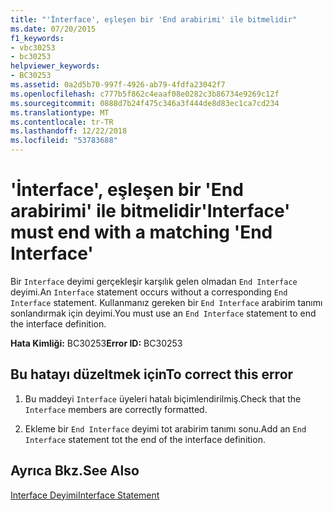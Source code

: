 ```yaml
---
title: "'İnterface', eşleşen bir 'End arabirimi' ile bitmelidir"
ms.date: 07/20/2015
f1_keywords:
- vbc30253
- bc30253
helpviewer_keywords:
- BC30253
ms.assetid: 0a2d5b70-997f-4926-ab79-4fdfa23042f7
ms.openlocfilehash: c777b5f862c4eaaf08e0282c3b86734e9269c12f
ms.sourcegitcommit: 0888d7b24f475c346a3f444de8d83ec1ca7cd234
ms.translationtype: MT
ms.contentlocale: tr-TR
ms.lasthandoff: 12/22/2018
ms.locfileid: "53783688"
---
```

# <a name="interface-must-end-with-a-matching-end-interface"></a><span data-ttu-id="1b916-102">'İnterface', eşleşen bir 'End arabirimi' ile bitmelidir</span><span class="sxs-lookup"><span data-stu-id="1b916-102">'Interface' must end with a matching 'End Interface'</span></span>
<span data-ttu-id="1b916-103">Bir `Interface` deyimi gerçekleşir karşılık gelen olmadan `End Interface` deyimi.</span><span class="sxs-lookup"><span data-stu-id="1b916-103">An `Interface` statement occurs without a corresponding `End Interface` statement.</span></span> <span data-ttu-id="1b916-104">Kullanmanız gereken bir `End Interface` arabirim tanımı sonlandırmak için deyimi.</span><span class="sxs-lookup"><span data-stu-id="1b916-104">You must use an `End Interface` statement to end the interface definition.</span></span>  
  
 <span data-ttu-id="1b916-105">**Hata Kimliği:** BC30253</span><span class="sxs-lookup"><span data-stu-id="1b916-105">**Error ID:** BC30253</span></span>  
  
## <a name="to-correct-this-error"></a><span data-ttu-id="1b916-106">Bu hatayı düzeltmek için</span><span class="sxs-lookup"><span data-stu-id="1b916-106">To correct this error</span></span>  
  
1.  <span data-ttu-id="1b916-107">Bu maddeyi `Interface` üyeleri hatalı biçimlendirilmiş.</span><span class="sxs-lookup"><span data-stu-id="1b916-107">Check that the `Interface` members are correctly formatted.</span></span>  
  
2.  <span data-ttu-id="1b916-108">Ekleme bir `End Interface` deyimi tot arabirim tanımı sonu.</span><span class="sxs-lookup"><span data-stu-id="1b916-108">Add an `End Interface` statement tot the end of the interface definition.</span></span>  
  
## <a name="see-also"></a><span data-ttu-id="1b916-109">Ayrıca Bkz.</span><span class="sxs-lookup"><span data-stu-id="1b916-109">See Also</span></span>  
 [<span data-ttu-id="1b916-110">Interface Deyimi</span><span class="sxs-lookup"><span data-stu-id="1b916-110">Interface Statement</span></span>](../../visual-basic/language-reference/statements/interface-statement.md)
